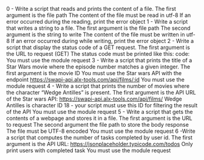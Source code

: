 0 - Write a script that reads and prints the content of a file.
The first argument is the file path
The content of the file must be read in utf-8
If an error occurred during the reading, print the error object
1 - Write a script that writes a string to a file.
The first argument is the file path
The second argument is the string to write
The content of the file must be written in utf-8
If an error occurred during while writing, print the error object
2 - Write a script that display the status code of a GET request.
The first argument is the URL to request (GET)
The status code must be printed like this: code: <status code>
You must use the module request
3 - Write a script that prints the title of a Star Wars movie where the episode number matches a given integer.
The first argument is the movie ID
You must use the Star wars API with the endpoint https://swapi-api.alx-tools.com/api/films/:id
You must use the module request
4 - Write a script that prints the number of movies where the character “Wedge Antilles” is present.
The first argument is the API URL of the Star wars API: https://swapi-api.alx-tools.com/api/films/
Wedge Antilles is character ID 18 - your script must use this ID for filtering the result of the API
You must use the module request
5 - Write a script that gets the contents of a webpage and stores it in a file.
The first argument is the URL to request
The second argument the file path to store the body response
The file must be UTF-8 encoded
You must use the module request
6  -Write a script that computes the number of tasks completed by user id.
The first argument is the API URL: https://jsonplaceholder.typicode.com/todos
Only print users with completed task
You must use the module request
 
